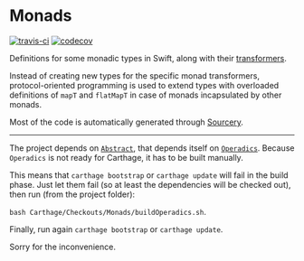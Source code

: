 # Monads
[![travis-ci](https://travis-ci.org/facile-it/Monads.svg?branch=master)](https://travis-ci.org/facile-it/Monads)
[![codecov](https://codecov.io/gh/facile-it/Monads/branch/master/graph/badge.svg)](https://codecov.io/gh/facile-it/Monads)

Definitions for some monadic types in Swift, along with their [transformers](https://en.wikipedia.org/wiki/Monad_transformer).

Instead of creating new types for the specific monad transformers, protocol-oriented programming is used to extend types with overloaded definitions of `mapT` and `flatMapT` in case of monads incapsulated by other monads.

Most of the code is automatically generated through [Sourcery](https://github.com/krzysztofzablocki/Sourcery).

------

The project depends on [`Abstract`](https://github.com/typelift/Abstract/), that depends itself on [`Operadics`](https://github.com/typelift/Operadics). Because `Operadics` is not ready for Carthage, it has to be built manually.

This means that `carthage bootstrap` or `carthage update` will fail in the build phase. Just let them fail (so at least the dependencies will be checked out), then run (from the project folder):

`bash Carthage/Checkouts/Monads/buildOperadics.sh`.

Finally, run again `carthage bootstrap` or `carthage update`.

Sorry for the inconvenience.